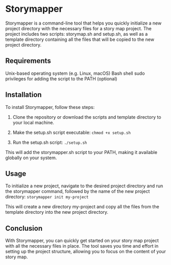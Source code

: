 # Storymapper

Storymapper is a command-line tool that helps you quickly initialize a new project directory with the necessary files for a story map project. The project includes two scripts: storymap.sh and setup.sh, as well as a template directory containing all the files that will be copied to the new project directory.

## Requirements
Unix-based operating system (e.g. Linux, macOS)
Bash shell
sudo privileges for adding the script to the PATH (optional)

## Installation
To install Storymapper, follow these steps:

1. Clone the repository or download the scripts and template directory to your local machine.

2. Make the setup.sh script executable:
```chmod +x setup.sh```

3. Run the setup.sh script:
```./setup.sh```

This will add the storymapper.sh script to your PATH, making it available globally on your system.

## Usage
To initialize a new project, navigate to the desired project directory and run the storymapper command, followed by the name of the new project directory:
```storymapper init my-project```

This will create a new directory my-project and copy all the files from the template directory into the new project directory.

## Conclusion
With Storymapper, you can quickly get started on your story map project with all the necessary files in place. The tool saves you time and effort in setting up the project structure, allowing you to focus on the content of your story map.
